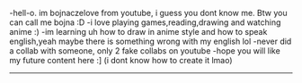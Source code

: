  -hell-o. im bojnaczelove from youtube,
i guess you dont know me. 
Btw you can call me bojna :D
-i love playing games,reading,drawing 
and watching anime :)
-im learning uh how to draw in anime 
style and how to speak english,yeah 
maybe there is something wrong with 
my english lol
-never did a collab with someone,
only 2 fake collabs on youtube
-hope you will like my future 
content here :]
(i dont know how to create it lmao)
_______________________________________
<!---
YOU are CUTE. 
--->
